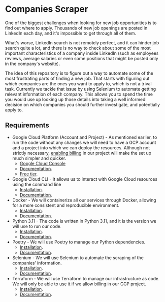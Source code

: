 # Companies Scraper

One of the biggest challenges when looking for new job opportunities is to find out where to apply. Thousands of new job openings are posted in LinkedIn each day, and it's impossible to get through all of them.

What's worse, LinkedIn search is not remotely perfect, and it can hinder job search quite a lot, and there is no way to check about some of the most important characteristics of a company inside LinkedIn (such as employees reviews, average salaries or even some positions that might be posted only in the company's website).

The idea of this repository is to figure out a way to automate some of the most frustrating parts of finding a new job. That starts with figuring out which companies are the ones you want to apply to, which is not a trival task. Currently we tackle that issue by using Selenium to automate getting relevant information of each company. This allows you to spend the time you would use up looking up those details into taking a well informed decision on which companies you should further investigate, and potentially apply to.

## Requirements

- Google Cloud Platform (Account and Project) - As mentioned earlier, to run the code without any changes we will need to have a GCP account and a project into which we can deploy the resources. Although not strictly necessary, [enabling billing](https://cloud.google.com/billing/docs/how-to/modify-project) in our project will make the set up much simpler and quicker.
  - [Google Cloud Console](https://cloud.google.com)
  - [Documentation](https://cloud.google.com/docs).
  - [Free tier](https://cloud.google.com/free).
- Google Cloud CLI - It allows us to interact with Google Cloud resources using the command line
  - [Installation](https://cloud.google.com/sdk/docs/install).
  - [Documentation](https://cloud.google.com/sdk/gcloud).
- Docker - We will containerize all our services through Docker, allowing for a more consistent and reproducible environment.
  - [Installation](https://docs.docker.com/get-docker/).
  - [Documentation](https://docs.docker.com/).
- Python 3.11 - The code is written in Python 3.11, and it is the version we will use to run our code.
  - [Installation](https://www.python.org/downloads/).
  - [Documentation](https://docs.python.org/3/).
- Poetry - We will use Poetry to manage our Python dependencies.
  - [Installation](https://python-poetry.org/docs/#installation).
  - [Documentation](https://python-poetry.org/docs/).
- Selenium - We will use Selenium to automate the scraping of the companies' information.
  - [Installation](https://selenium-python.readthedocs.io/installation.html).
  - [Documentation](https://selenium-python.readthedocs.io/).
- Terraform - We will use Terraform to manage our infrastructure as code. We will only be able to use it if we allow billing in our GCP project.
  - [Installation](https://learn.hashicorp.com/tutorials/terraform/install-cli).
  - [Documentation](https://learn.hashicorp.com/collections/terraform/gcp-get-started).

